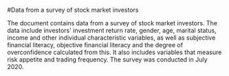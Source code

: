 #Data from a survey of stock market investors 

The document contains data from a survey of stock market investors. The data include investors' investment return rate, gender, age, marital status, income and other individual characteristic variables, as well as subjective financial literacy, objective financial literacy and the degree of overconfidence calculated from this. It also includes variables that measure risk appetite and trading frequency. The survey was conducted in July 2020.
